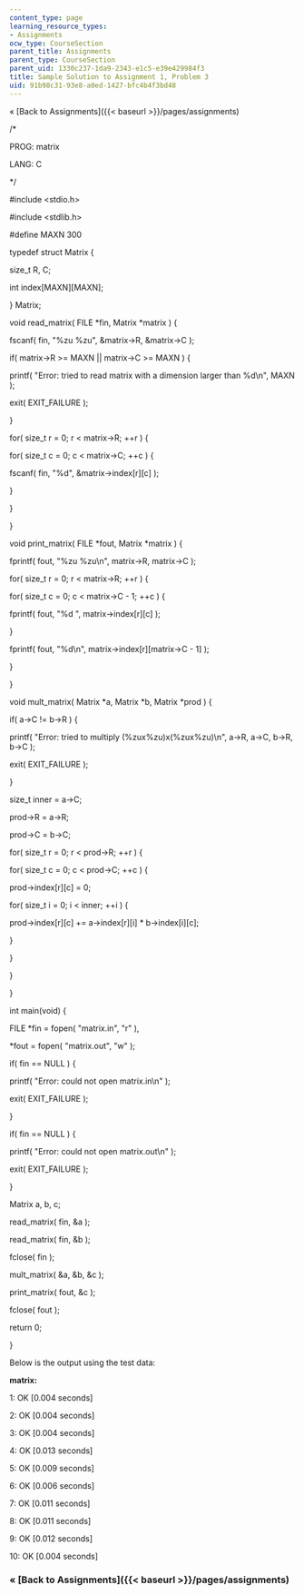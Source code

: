 ```yaml
---
content_type: page
learning_resource_types:
- Assignments
ocw_type: CourseSection
parent_title: Assignments
parent_type: CourseSection
parent_uid: 1330c237-1da9-2343-e1c5-e39e429984f3
title: Sample Solution to Assignment 1, Problem 3
uid: 91b98c31-93e8-a0ed-1427-bfc4b4f3bd48
---
```


« [Back to Assignments]({{< baseurl >}}/pages/assignments)

/\*

PROG: matrix

LANG: C

\*/

#include \<stdio.h>

#include \<stdlib.h>

#define MAXN 300

typedef struct Matrix {

 size\_t R, C;

 int index\[MAXN\]\[MAXN\];

} Matrix;

void read\_matrix( FILE \*fin, Matrix \*matrix ) {

 fscanf( fin, "%zu %zu", &matrix->R, &matrix->C );

 if( matrix->R >= MAXN || matrix->C >= MAXN ) {

 printf( "Error: tried to read matrix with a dimension larger than %d\\n", MAXN );

 exit( EXIT\_FAILURE );

 }

 for( size\_t r = 0; r \< matrix->R; ++r ) {

 for( size\_t c = 0; c \< matrix->C; ++c ) {

 fscanf( fin, "%d", &matrix->index\[r\]\[c\] );

 }

 }

}

void print\_matrix( FILE \*fout, Matrix \*matrix ) {

 fprintf( fout, "%zu %zu\\n", matrix->R, matrix->C );

 for( size\_t r = 0; r \< matrix->R; ++r ) {

 for( size\_t c = 0; c \< matrix->C - 1; ++c ) {

 fprintf( fout, "%d ", matrix->index\[r\]\[c\] );

 }

 fprintf( fout, "%d\\n", matrix->index\[r\]\[matrix->C - 1\] );

 }

}

void mult\_matrix( Matrix \*a, Matrix \*b, Matrix \*prod ) {

 if( a->C != b->R ) {

 printf( "Error: tried to multiply (%zux%zu)x(%zux%zu)\\n", a->R, a->C, b->R, b->C );

 exit( EXIT\_FAILURE );

 }

 size\_t inner = a->C;

 prod->R = a->R;

 prod->C = b->C;

 for( size\_t r = 0; r \< prod->R; ++r ) {

 for( size\_t c = 0; c \< prod->C; ++c ) {

 prod->index\[r\]\[c\] = 0;

 for( size\_t i = 0; i \< inner; ++i ) {

 prod->index\[r\]\[c\] += a->index\[r\]\[i\] \* b->index\[i\]\[c\];

 }

 }

 }

}

int main(void) {

 FILE \*fin = fopen( "matrix.in", "r" ),

 \*fout = fopen( "matrix.out", "w" );

 if( fin == NULL ) {

 printf( "Error: could not open matrix.in\\n" );

 exit( EXIT\_FAILURE );

 }

 if( fin == NULL ) {

 printf( "Error: could not open matrix.out\\n" );

 exit( EXIT\_FAILURE );

 }

 Matrix a, b, c;

 read\_matrix( fin, &a );

 read\_matrix( fin, &b );

 fclose( fin );

 mult\_matrix( &a, &b, &c );

 print\_matrix( fout, &c );

 fclose( fout );

 return 0;

}

Below is the output using the test data:

**matrix:**

 1: OK \[0.004 seconds\]

 2: OK \[0.004 seconds\]

 3: OK \[0.004 seconds\]

 4: OK \[0.013 seconds\]

 5: OK \[0.009 seconds\]

 6: OK \[0.006 seconds\]

 7: OK \[0.011 seconds\]

 8: OK \[0.011 seconds\]

 9: OK \[0.012 seconds\]

10: OK \[0.004 seconds\]

### « [Back to Assignments]({{< baseurl >}}/pages/assignments)